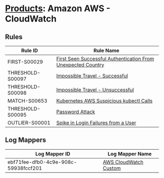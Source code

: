 # [Products](README.md): Amazon AWS - CloudWatch

## Rules

|Rule ID|Rule Name|
|----|----|
|FIRST-S00029|[First Seen Successful Authentication From Unexpected Country](../rules/FIRST-S00029.md)|
|THRESHOLD-S00097|[Impossible Travel - Successful](../rules/THRESHOLD-S00097.md)|
|THRESHOLD-S00098|[Impossible Travel - Unsuccessful](../rules/THRESHOLD-S00098.md)|
|MATCH-S00653|[Kubernetes AWS Suspicious kubectl Calls](../rules/MATCH-S00653.md)|
|THRESHOLD-S00095|[Password Attack](../rules/THRESHOLD-S00095.md)|
|OUTLIER-S00001|[Spike in Login Failures from a User](../rules/OUTLIER-S00001.md)|


## Log Mappers

|Log Mapper ID|Log Mapper Name|
|----|----|
|ebf71fee-dfb0-4c9e-908c-59938fccf201|[AWS CloudWatch Custom](../mappings/ebf71fee-dfb0-4c9e-908c-59938fccf201.md)|


